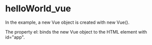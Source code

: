 # helloWorld_vue
In the example, a new Vue object is created with new Vue().

The property el: binds the new Vue object to the HTML element with id="app".
